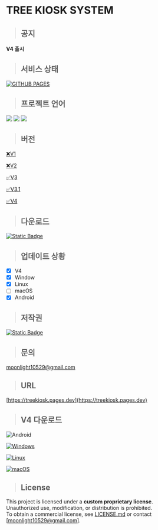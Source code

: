 # TREE KIOSK SYSTEM

> ## 공지

**V4 출시** 

> ## 서비스 상태

[![GITHUB PAGES](https://github.com/treeentertainment/KIOSK/actions/workflows/deploy.yml/badge.svg?branch=main)](https://github.com/treeentertainment/KIOSK/actions/workflows/deploy.yml)

> ## 프로젝트 언어

<img src="https://img.shields.io/badge/html5-E34F26?style=for-the-badge&logo=html5&logoColor=white">
<img src="https://img.shields.io/badge/javascript-F7DF1E?style=for-the-badge&logo=javascript&logoColor=white">
<img src="https://img.shields.io/badge/css-1572B6?style=for-the-badge&logo=css3&logoColor=white">

> ## 버전

[❌V1](https://github.com/treeentertainment/KIOSK/tree/main/V1)

[❌V2](https://github.com/treeentertainment/KIOSK/tree/main/V2)

[✅V3](https://github.com/treeentertainment/KIOSK/tree/main/V3)

[✅V3.1](https://github.com/treeentertainment/KIOSK/tree/main/V3.1)

[✅️V4](https://github.com/treeentertainment/KIOSK/tree/main/V4)

> ## 다운로드

[![Static Badge](https://img.shields.io/badge/download-latest-blue?style=for-the-badge&logo=github)
](https://github.com/treeentertainment/KIOSK/releases/latest)

> ## 업데이트 상황

 - [X] V4
 - [X] Window
 - [x] Linux
 - [ ] macOS
 - [X] Android

> ## 저작권

[![Static Badge](https://img.shields.io/badge/Q-green?style=for-the-badge&logo=github)
](https://github.com/202420505)

> ## 문의

[moonlight10529@gmail.com](mailto:moonlight10529@gmail.com)

> ## URL

[https://treekiosk.pages.dev](https://treekiosk.pages.dev)

> ## V4 다운로드

![Android](https://img.shields.io/badge/Android-green?style=for-the-badge&logo=android&logoColor=white&color=%233DDC84&link=https://github.com/treeentertainment/KIOSK/releases/download/V4/app-release.apk)

[![Windows](https://img.shields.io/badge/Windows-0078D6?style=for-the-badge&logo=windows&logoColor=white)](https://github.com/treeentertainment/KIOSK/releases/download/V4/TREE.KIOSK.V4-4.0.0.exe) 

[![Linux](https://img.shields.io/badge/Linux-FCC624?style=for-the-badge&logo=linux&logoColor=black)](https://github.com/treeentertainment/KIOSK/releases/download/V4/TREE.KIOSK.V4-4.0.0.AppImage)

[![macOS](https://img.shields.io/badge/mac%20os-000000?style=for-the-badge&logo=apple&logoColor=white)](https://github.com/treeentertainment/KIOSK/releases/download/V4/TREE.KIOSK.V4-4.0.0.dmg) 

> ## License

This project is licensed under a **custom proprietary license**.  
Unauthorized use, modification, or distribution is prohibited.  
To obtain a commercial license, see [LICENSE.md](./LICENSE.md) or contact [moonlight10529@gmail.com].
